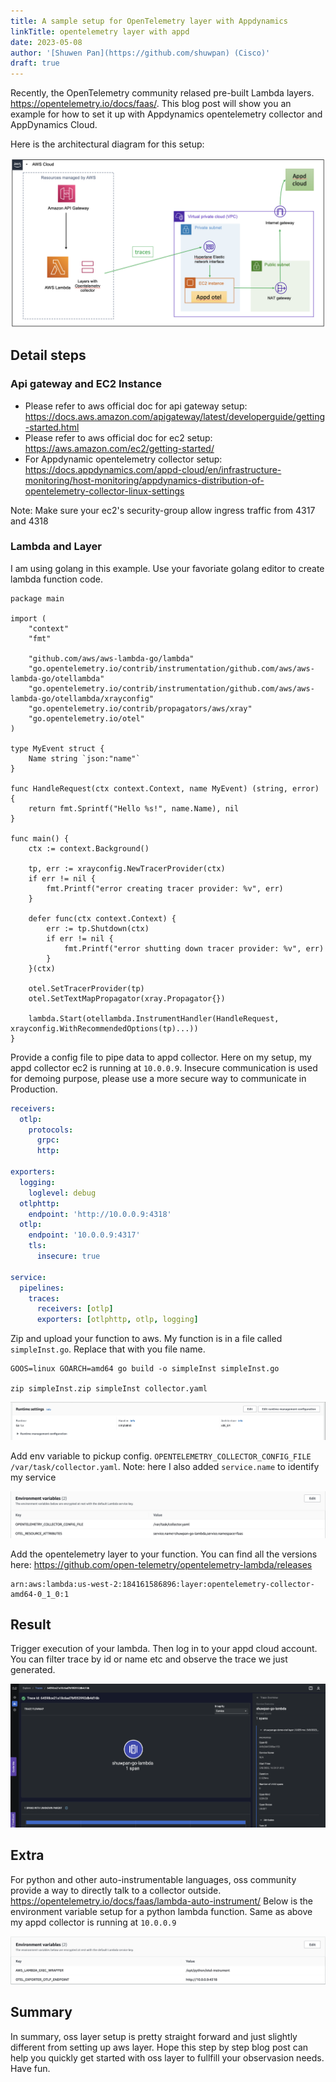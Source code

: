 ```yaml
---
title: A sample setup for OpenTelemetry layer with Appdynamics
linkTitle: opentelemetry layer with appd
date: 2023-05-08
author: '[Shuwen Pan](https://github.com/shuwpan) (Cisco)'
draft: true
---
```


Recently, the OpenTelemetry community relased pre-built Lambda layers.
https://opentelemetry.io/docs/faas/. This blog post will show you an example for
how to set it up with Appdynamics opentelemetry collector and AppDynamics Cloud.

Here is the architectural diagram for this setup:

![Over all setup diagram](overall-setup-diagram.png)

## Detail steps

### Api gateway and EC2 Instance

- Please refer to aws official doc for api gateway setup:
  https://docs.aws.amazon.com/apigateway/latest/developerguide/getting-started.html
- Please refer to aws official doc for ec2 setup:
  https://aws.amazon.com/ec2/getting-started/
- For Appdynamic opentelemetry collector setup:
  https://docs.appdynamics.com/appd-cloud/en/infrastructure-monitoring/host-monitoring/appdynamics-distribution-of-opentelemetry-collector-linux-settings

Note: Make sure your ec2's security-group allow ingress traffic from 4317 and
4318

### Lambda and Layer

I am using golang in this example. Use your favoriate golang editor to create
lambda function code.

```golang
package main

import (
    "context"
    "fmt"

    "github.com/aws/aws-lambda-go/lambda"
    "go.opentelemetry.io/contrib/instrumentation/github.com/aws/aws-lambda-go/otellambda"
    "go.opentelemetry.io/contrib/instrumentation/github.com/aws/aws-lambda-go/otellambda/xrayconfig"
    "go.opentelemetry.io/contrib/propagators/aws/xray"
    "go.opentelemetry.io/otel"
)

type MyEvent struct {
    Name string `json:"name"`
}

func HandleRequest(ctx context.Context, name MyEvent) (string, error) {
    return fmt.Sprintf("Hello %s!", name.Name), nil
}

func main() {
    ctx := context.Background()

    tp, err := xrayconfig.NewTracerProvider(ctx)
    if err != nil {
        fmt.Printf("error creating tracer provider: %v", err)
    }

    defer func(ctx context.Context) {
        err := tp.Shutdown(ctx)
        if err != nil {
            fmt.Printf("error shutting down tracer provider: %v", err)
        }
    }(ctx)

    otel.SetTracerProvider(tp)
    otel.SetTextMapPropagator(xray.Propagator{})

    lambda.Start(otellambda.InstrumentHandler(HandleRequest, xrayconfig.WithRecommendedOptions(tp)...))
}
```

Provide a config file to pipe data to appd collector. Here on my setup, my appd
collector ec2 is running at `10.0.0.9`. Insecure communication is used for
demoing purpose, please use a more secure way to communicate in Production.

```yaml
receivers:
  otlp:
    protocols:
      grpc:
      http:

exporters:
  logging:
    loglevel: debug
  otlphttp:
    endpoint: 'http://10.0.0.9:4318'
  otlp:
    endpoint: '10.0.0.9:4317'
    tls:
      insecure: true

service:
  pipelines:
    traces:
      receivers: [otlp]
      exporters: [otlphttp, otlp, logging]
```

Zip and upload your function to aws. My function is in a file called
`simpleInst.go`. Replace that with you file name.

```
GOOS=linux GOARCH=amd64 go build -o simpleInst simpleInst.go

zip simpleInst.zip simpleInst collector.yaml
```

![Golang function setting](golang-function-setting.png)

Add env variable to pickup config. `OPENTELEMETRY_COLLECTOR_CONFIG_FILE`
`/var/task/collector.yaml`. Note: here I also added `service.name` to identify
my service

![Env variable](env-variable.png)

Add the opentelemetry layer to your function. You can find all the versions
here: https://github.com/open-telemetry/opentelemetry-lambda/releases

```
arn:aws:lambda:us-west-2:184161586896:layer:opentelemetry-collector-amd64-0_1_0:1
```

## Result

Trigger execution of your lambda. Then log in to your appd cloud account. You
can filter trace by id or name etc and observe the trace we just generated.

![Appd cloud UI result](appd-cloud-result.png)

## Extra

For python and other auto-instrumentable languages, oss community provide a way
to directly talk to a collector outside.
https://opentelemetry.io/docs/faas/lambda-auto-instrument/ Below is the
environment variable setup for a python lambda function. Same as above my appd
collector is running at `10.0.0.9`

![Python evn setup](py-env-setup.png)

## Summary

In summary, oss layer setup is pretty straight forward and just slightly
different from setting up aws layer. Hope this step by step blog post can help
you quickly get started with oss layer to fullfill your observasion needs. Have
fun.
